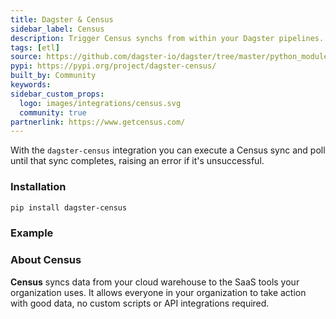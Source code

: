 ```yaml
---
title: Dagster & Census
sidebar_label: Census
description: Trigger Census synchs from within your Dagster pipelines.
tags: [etl]
source: https://github.com/dagster-io/dagster/tree/master/python_modules/libraries/dagster-census
pypi: https://pypi.org/project/dagster-census/
built_by: Community
keywords:
sidebar_custom_props:
  logo: images/integrations/census.svg
  community: true
partnerlink: https://www.getcensus.com/
---
```


With the `dagster-census` integration you can execute a Census sync and poll until that sync completes, raising an error if it's unsuccessful.

### Installation

```bash
pip install dagster-census
```

### Example

<CodeExample path="docs_snippets/docs_snippets/integrations/census.py" language="python" />

### About Census

**Census** syncs data from your cloud warehouse to the SaaS tools your organization uses. It allows everyone in your organization to take action with good data, no custom scripts or API integrations required.

